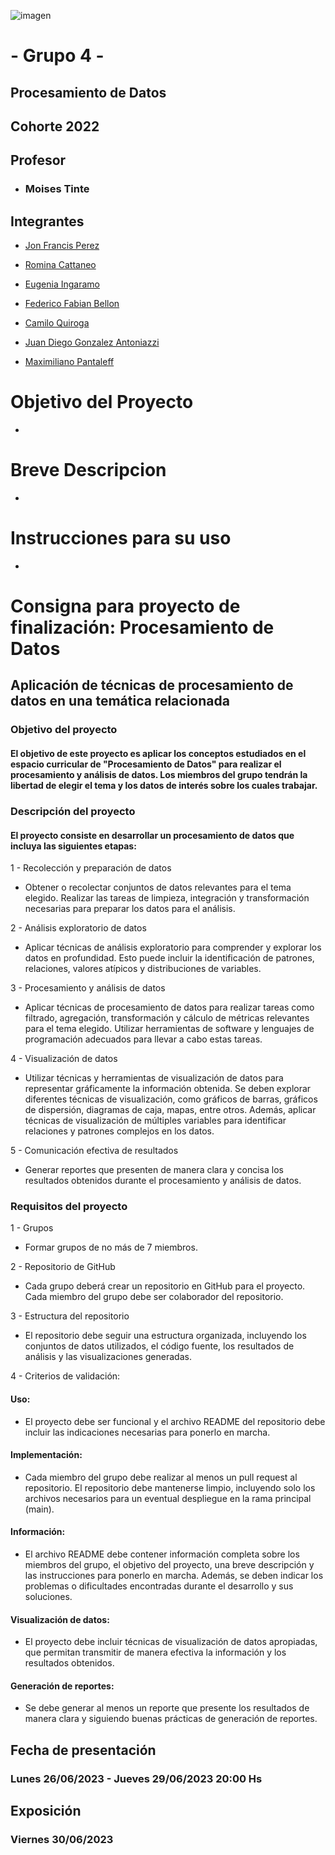 ![imagen](https://user-images.githubusercontent.com/105946879/197072741-12f37cc2-a7d3-4689-92a7-dbaec292796b.png)

#  - Grupo 4 -

## Procesamiento de Datos

## Cohorte 2022

## Profesor

- ### Moises Tinte


## Integrantes

- [Jon Francis Perez](https://github.com/jfperez-data)

- [Romina Cattaneo](https://github.com/romica44)

- [Eugenia Ingaramo](https://github.com/eugeinga)

- [Federico Fabian Bellon](https://github.com/fedevricobellon)

- [Camilo Quiroga](https://github.com/camiloquirogadev)

- [Juan Diego Gonzalez Antoniazzi](https://github.com/JDGA1997)

- [Maximiliano Pantaleff](https://github.com/Maxi-009)

# Objetivo del Proyecto
- 
# Breve Descripcion
- 
# Instrucciones para su uso
-

# Consigna para proyecto de finalización: Procesamiento de Datos

## Aplicación de técnicas de procesamiento de datos en una temática relacionada

### Objetivo del proyecto
#### El objetivo de este proyecto es aplicar los conceptos estudiados en el espacio curricular de "Procesamiento de Datos" para realizar el procesamiento y análisis de datos. Los miembros del grupo tendrán la libertad de elegir el tema y los datos de interés sobre los cuales trabajar.

### Descripción del proyecto
#### El proyecto consiste en desarrollar un procesamiento de datos que incluya las siguientes etapas:

1 - Recolección y preparación de datos
- Obtener o recolectar conjuntos de datos relevantes para el tema elegido. Realizar las tareas de limpieza, integración y transformación necesarias para preparar los datos para el análisis.


2 - Análisis exploratorio de datos
- Aplicar técnicas de análisis exploratorio para comprender y explorar los datos en profundidad. Esto puede incluir la identificación de patrones, relaciones, valores atípicos y distribuciones de variables.


3 - Procesamiento y análisis de datos
- Aplicar técnicas de procesamiento de datos para realizar tareas como filtrado, agregación, transformación y cálculo de métricas relevantes para el tema elegido. Utilizar herramientas de software y lenguajes de programación adecuados para llevar a cabo estas tareas.


4 - Visualización de datos
- Utilizar técnicas y herramientas de visualización de datos para representar gráficamente la información obtenida. Se deben explorar diferentes técnicas de visualización, como gráficos de barras, gráficos de dispersión, diagramas de caja, mapas, entre otros. Además, aplicar técnicas de visualización de múltiples variables para identificar relaciones y patrones complejos en los datos.


5 - Comunicación efectiva de resultados
- Generar reportes que presenten de manera clara y concisa los resultados obtenidos durante el procesamiento y análisis de datos. 

### Requisitos del proyecto

1 - Grupos 
- Formar grupos de no más de 7 miembros.


2 - Repositorio de GitHub
- Cada grupo deberá crear un repositorio en GitHub para el proyecto. Cada miembro del grupo debe ser colaborador del repositorio.


3 - Estructura del repositorio 
- El repositorio debe seguir una estructura organizada, incluyendo los conjuntos de datos utilizados, el código fuente, los resultados de análisis y las visualizaciones generadas.


4 - Criterios de validación:
#### Uso:
- El proyecto debe ser funcional y el archivo README del repositorio debe incluir las indicaciones necesarias para ponerlo en marcha.

#### Implementación:
- Cada miembro del grupo debe realizar al menos un pull request al repositorio. El repositorio debe mantenerse limpio, incluyendo solo los archivos necesarios para un eventual despliegue en la rama principal (main).

#### Información:
- El archivo README debe contener información completa sobre los miembros del grupo, el objetivo del proyecto, una breve descripción y las instrucciones para ponerlo en marcha. Además, se deben indicar los problemas o dificultades encontradas durante el desarrollo y sus soluciones.

#### Visualización de datos:
- El proyecto debe incluir técnicas de visualización de datos apropiadas, que permitan transmitir de manera efectiva la información y los resultados obtenidos.

#### Generación de reportes:
- Se debe generar al menos un reporte que presente los resultados de manera clara y siguiendo buenas prácticas de generación de reportes.


## Fecha de presentación
### Lunes 26/06/2023 - Jueves 29/06/2023 20:00 Hs

## Exposición
### Viernes 30/06/2023
